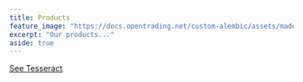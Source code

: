 ```yaml
---
title: Products
feature_image: "https://docs.opentrading.net/custom-alembic/assets/madeleine-ragsdale-j0i8M-2aTPE-unsplash.jpg"
excerpt: "Our products..."
aside: true
---
```




[See Tesseract](tesseract)

